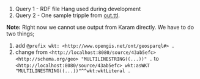 1) Query 1 - RDF file Hang used during development
2) Query 2 - One sample tripple from [out.ttl](https://github.com/usc-isi-i2/linked-maps/blob/master/2%20-%20RDF%20(Karma)/out.ttl).

**Note:** Right now we cannot use output from Karam directly. We have to do two things;
1. add ```@prefix wkt: <http://www.opengis.net/ont/geosparql#> .```
2. change from 
```<http://localhost:8080/source/43ab5efc> <http://schema.org/geo> "MULTILINESTRING((...))" .```
to 
```<http://localhost:8080/source/43ab5efc> wkt:asWKT "MULTILINESTRING((...))"^^wkt:wktLiteral .```

